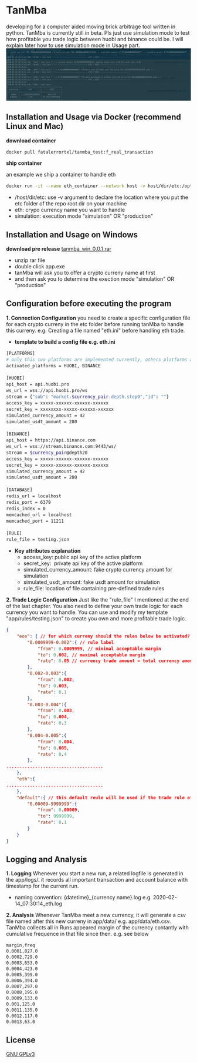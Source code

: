 # TanMba

developing for a computer aided moving brick arbitrage tool written in python. TanMba is currently still in beta. Pls just use simulation mode to test how profitable you trade logic between huobi and binance could be. I will explain later how to use simulation mode in Usage part.
![Trade Event](https://raw.githubusercontent.com/fatalerrortan/mba_python/f_real_transaction/readme_images/trade_event.png)
## Installation and Usage via Docker (recommend Linux and Mac)

**download container**

```bash
docker pull fatalerrortxl/tanmba_test:f_real_transaction
```
**ship container**

an example we ship a container to handle eth
```bash
docker run -it --name eth_container --network host -v host/dir/etc:/opt/app/etc fatalerrortxl/tanmba_test:f_real_transaction eth simulation
```
- /host/dir/etc: use -v argument to declare the location where you put the etc folder of the repo root dir on your machine
- eth: crypo currency name you want to handle 
- simulation: execution mode "simulation" OR "production"  

## Installation and Usage on Windows 

**download pre release** [tanmba_win_0.0.1.rar](https://github.com/fatalerrortan/mba_python/releases)

- unzip rar file 
- double click app.exe 
- tanMba will ask you to offer a crypto curreny name at first 
- and then ask you to determine the exection mode "simulation" OR "production"  

## Configuration before executing the program
**1. Connection Configuration**
you need to create a specific configuration file for each crypto curreny in the etc folder before running tanMba to handle this curreny. e.g. Creating a file named "eth.ini" before handling eth trade.

- **template to build a config file e.g. eth.ini**

```bash
[PLATFORMS]
# only this two platforms are implemented currently, others platforms are in progress
activated_platforms = HUOBI, BINANCE 

[HUOBI]
api_host = api.huobi.pro
ws_url = wss://api.huobi.pro/ws
stream = {"sub": "market.$currency_pair.depth.step0","id": ""}
access_key = xxxxx-xxxxxx-xxxxxx-xxxxxx
secret_key = xxxxxxxx-xxxxx-xxxxxx-xxxxxx
simulated_currency_amount = 42
simulated_usdt_amount = 280

[BINANCE]
api_host = https://api.binance.com
ws_url = wss://stream.binance.com:9443/ws/
stream = $currency_pair@depth20
access_key = xxxxx-xxxxxx-xxxxxx-xxxxxx
secret_key = xxxxx-xxxxxx-xxxxxx-xxxxxx
simulated_currency_amount = 42
simulated_usdt_amount = 280

[DATABASE]
redis_url = localhost
redis_port = 6379
redis_index = 0
memcached_url = localhost
memcached_port = 11211

[RULE]
rule_file = testing.json
```
- **Key attributes explanation**
	- access_key: public api key of the active platform
	- secret_key:  private api key of the active platform
	- simulated_currency_amount: fake crypto currency amount for simulation
	- simulated_usdt_amount: fake usdt amount for simulation
	- rule_file: location of file containing pre-defined trade rules

**2. Trade Logic Configuration**
Just like the "rule_file" I mentioned at the end of the last chapter. You also need to define your own trade logic for each currency you want to handle. You can use and modify my template "app/rules/testing.json" to create you own and more profitable trade logic. 
```json
{
    "eos": { // for which curreny should the rules below be activated?
        "0.0009999-0.002":{ // rule label
            "from": 0.0009999, // minimal acceptable margin 
            "to": 0.002, // maximal acceptable margin 
            "rate": 0.05 // currency trade amount = total currency amount of the both platforms * 0.05, In fact the currency trade amount will be further optimized by the program. e.g. the calculated amount is beyond the account balance etc.
        },
        "0.002-0.003":{
            "from": 0.002,
            "to": 0.003,
            "rate": 0.1
        },
        "0.003-0.004":{
            "from": 0.003,
            "to": 0.004,
            "rate": 0.3
        },
        "0.004-0.005":{
            "from": 0.004,
            "to": 0.005,
            "rate": 0.4
        },
.....................................
    },
    "eth":{
.....................................
    },
    "default":{ // this default reule will be used if the trade rule of the current currency is not defined.
        "0.00009-9999999":{
            "from": 0.00009,
            "to": 9999999,
            "rate": 0.1
        }
    }
}
```
## Logging and Analysis
**1. Logging**
Whenever you start a new run, a related logfile is generated in the app/logs/. it records all important transaction and account balance with timestamp for the current run. 
-   naming convention: {datetime}_{currency name}.log  e.g. 2020-02-14_07:30:14_eth.log

**2. Analysis**
Whenever TanMba meet a new currency, it will generate a csv file named after this new curreny in app/data/ e.g. app/data/eth.csv. TanMba collects all in Runs appeared margin of the currency contantly with cumulative frequence in that file since then. e.g. see below
```csv
margin,freq
0.0001,827.0
0.0002,729.0
0.0003,653.0
0.0004,423.0
0.0005,399.0
0.0006,394.0
0.0007,297.0
0.0008,195.0
0.0009,133.0
0.001,125.0
0.0011,135.0
0.0012,117.0
0.0013,63.0
```
## License
[GNU GPLv3](https://choosealicense.com/licenses/gpl-3.0/#)
